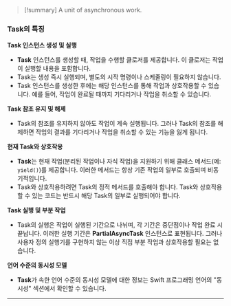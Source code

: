 >[!summary]
>A unit of asynchronous work.
### Task의 특징

**Task 인스턴스 생성 및 실행**

- **Task** 인스턴스를 생성할 때, 작업을 수행할 클로저를 제공합니다. 이 클로저는 작업이 실행할 내용을 포함합니다.
- Task는 생성 즉시 실행되며, 별도의 시작 명령이나 스케줄링이 필요하지 않습니다.
- Task 인스턴스를 생성한 후에는 해당 인스턴스를 통해 작업과 상호작용할 수 있습니다. 예를 들어, 작업이 완료될 때까지 기다리거나 작업을 취소할 수 있습니다.

**Task 참조 유지 및 해제**

- Task의 참조를 유지하지 않아도 작업이 계속 실행됩니다. 그러나 Task의 참조를 해제하면 작업의 결과를 기다리거나 작업을 취소할 수 있는 기능을 잃게 됩니다.

**현재 Task와 상호작용**

- **Task**는 현재 작업(분리된 작업이나 자식 작업)을 지원하기 위해 클래스 메서드(예: `yield()`)를 제공합니다. 이러한 메서드는 항상 기존 작업의 일부로 호출되며 비동기적입니다.
- Task와 상호작용하려면 Task의 정적 메서드를 호출해야 합니다. Task와 상호작용할 수 있는 코드는 반드시 해당 Task의 일부로 실행되어야 합니다.

**Task 실행 및 부분 작업**

- Task의 실행은 작업이 실행된 기간으로 나뉘며, 각 기간은 중단점이나 작업 완료 시 끝납니다. 이러한 실행 기간은 **PartialAsyncTask** 인스턴스로 표현됩니다. 그러나 사용자 정의 실행기를 구현하지 않는 이상 직접 부분 작업과 상호작용할 필요는 없습니다.

**언어 수준의 동시성 모델**

- **Task**가 속한 언어 수준의 동시성 모델에 대한 정보는 Swift 프로그래밍 언어의 "동시성" 섹션에서 확인할 수 있습니다.

---